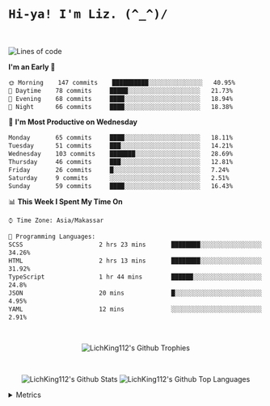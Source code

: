 
# `Hi-ya! I'm Liz. (^_^)/ `

<br>

<!--START_SECTION:waka-->
![Lines of code](https://img.shields.io/badge/From%20Hello%20World%20I%27ve%20Written-10470%20lines%20of%20code-blue)

**I'm an Early 🐤** 

```text
🌞 Morning    147 commits    ██████████░░░░░░░░░░░░░░░   40.95% 
🌆 Daytime    78 commits     █████░░░░░░░░░░░░░░░░░░░░   21.73% 
🌃 Evening    68 commits     ████░░░░░░░░░░░░░░░░░░░░░   18.94% 
🌙 Night      66 commits     ████░░░░░░░░░░░░░░░░░░░░░   18.38%

```
📅 **I'm Most Productive on Wednesday** 

```text
Monday       65 commits     ████░░░░░░░░░░░░░░░░░░░░░   18.11% 
Tuesday      51 commits     ███░░░░░░░░░░░░░░░░░░░░░░   14.21% 
Wednesday    103 commits    ███████░░░░░░░░░░░░░░░░░░   28.69% 
Thursday     46 commits     ███░░░░░░░░░░░░░░░░░░░░░░   12.81% 
Friday       26 commits     █░░░░░░░░░░░░░░░░░░░░░░░░   7.24% 
Saturday     9 commits      ░░░░░░░░░░░░░░░░░░░░░░░░░   2.51% 
Sunday       59 commits     ████░░░░░░░░░░░░░░░░░░░░░   16.43%

```


📊 **This Week I Spent My Time On** 

```text
⌚︎ Time Zone: Asia/Makassar

💬 Programming Languages: 
SCSS                     2 hrs 23 mins       ████████░░░░░░░░░░░░░░░░░   34.26% 
HTML                     2 hrs 13 mins       ████████░░░░░░░░░░░░░░░░░   31.92% 
TypeScript               1 hr 44 mins        ██████░░░░░░░░░░░░░░░░░░░   24.8% 
JSON                     20 mins             █░░░░░░░░░░░░░░░░░░░░░░░░   4.95% 
YAML                     12 mins             ░░░░░░░░░░░░░░░░░░░░░░░░░   2.91%

```


<!--END_SECTION:waka-->

<br>

  <p align="center">
    <img alt="LichKing112's Github Trophies" src="https://github-profile-trophy.vercel.app/?username=LichKing112&theme=onedark" />
  </p>
  
 <br>
 <p align="center">
    <img alt="LichKing112's Github Stats" src="https://github-readme-stats.vercel.app/api?username=lichking112&theme=gotham&show_icons=true" />
    <img alt="LichKing112's Github Top Languages" src="https://github-readme-stats.vercel.app/api/top-langs/?username=lichking112&theme=gotham&layout=compact" />
  </p>


<details>
  <summary>Metrics</summary>
  <br>
  <p align="center">
    <img alt="LichKing112's Github Metrics" src="https://github.com/LichKing112/LichKing112/blob/master/github-metrics.svg" />
  </p>
</details>


